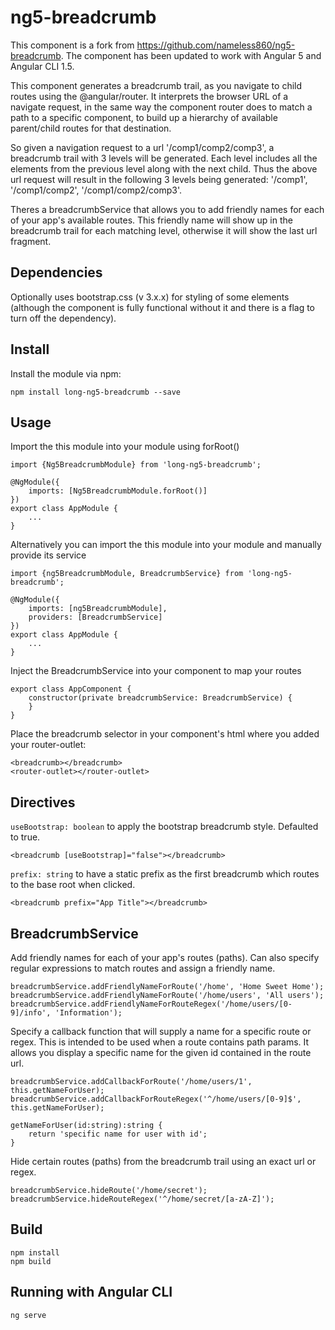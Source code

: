 # ng5-breadcrumb

This component is a fork from https://github.com/nameless860/ng5-breadcrumb.
The component has been updated to work with Angular 5 and Angular CLI 1.5.

This component generates a breadcrumb trail, as you navigate to child routes using the @angular/router. It interprets the browser URL of a navigate request, 
in the same way the component router does to match a path to a specific component, to build up a hierarchy of available parent/child routes for that destination.

So given a navigation request to a url '/comp1/comp2/comp3', a breadcrumb trail with 3 levels will be generated. Each level includes all the elements from the previous 
level along with the next child. Thus the above url request will result in the following 3 levels being generated: '/comp1', '/comp1/comp2', '/comp1/comp2/comp3'.

Theres a breadcrumbService that allows you to add friendly names for each of your app's available routes. This friendly name will show up in the breadcrumb trail 
for each matching level, otherwise it will show the last url fragment.

## Dependencies
Optionally uses bootstrap.css (v 3.x.x) for styling of some elements (although the component is fully functional without it and there is a flag to turn off the dependency).

## Install
Install the module via npm:

    npm install long-ng5-breadcrumb --save

## Usage
Import the this module into your module using forRoot()

    import {Ng5BreadcrumbModule} from 'long-ng5-breadcrumb';

	@NgModule({
        imports: [Ng5BreadcrumbModule.forRoot()]
    })
    export class AppModule {
        ...
    }

Alternatively you can import the this module into your module and manually provide its service

	import {ng5BreadcrumbModule, BreadcrumbService} from 'long-ng5-breadcrumb';

	@NgModule({
        imports: [ng5BreadcrumbModule],
        providers: [BreadcrumbService]
    })
    export class AppModule {
        ...
    }
	
Inject the BreadcrumbService into your component to map your routes

    export class AppComponent {
        constructor(private breadcrumbService: BreadcrumbService) {
        }
    }

Place the breadcrumb selector in your component's html where you added your router-outlet:

	<breadcrumb></breadcrumb>
	<router-outlet></router-outlet>
	
## Directives
`useBootstrap: boolean` to apply the bootstrap breadcrumb style. Defaulted to true.

	<breadcrumb [useBootstrap]="false"></breadcrumb>
	
`prefix: string` to have a static prefix as the first breadcrumb which routes to the base root when clicked.

	<breadcrumb prefix="App Title"></breadcrumb>
    
## BreadcrumbService
Add friendly names for each of your app's routes (paths). Can also specify regular expressions to match routes and assign a friendly name.

    breadcrumbService.addFriendlyNameForRoute('/home', 'Home Sweet Home');
    breadcrumbService.addFriendlyNameForRoute('/home/users', 'All users');
    breadcrumbService.addFriendlyNameForRouteRegex('/home/users/[0-9]/info', 'Information');
    
Specify a callback function that will supply a name for a specific route or regex. 
This is intended to be used when a route contains path params. It allows you display a specific name for the given id contained in the route url.
    
    breadcrumbService.addCallbackForRoute('/home/users/1', this.getNameForUser);
    breadcrumbService.addCallbackForRouteRegex('^/home/users/[0-9]$', this.getNameForUser);
    
    getNameForUser(id:string):string {
        return 'specific name for user with id';
    }
    
Hide certain routes (paths) from the breadcrumb trail using an exact url or regex.
    
    breadcrumbService.hideRoute('/home/secret');
    breadcrumbService.hideRouteRegex('^/home/secret/[a-zA-Z]');

## Build

    npm install
    npm build

## Running with Angular CLI

    ng serve
